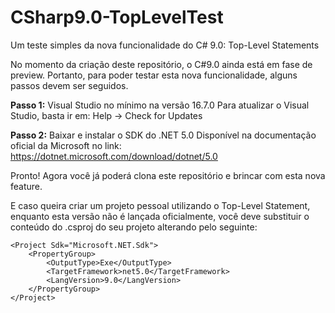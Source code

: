 # CSharp9.0-TopLevelTest
Um teste simples da nova funcionalidade do C# 9.0: Top-Level Statements

No momento da criação deste repositório, o C#9.0 ainda está em fase de preview. Portanto, para poder testar esta nova funcionalidade, alguns passos devem ser seguidos.


**Passo 1:** Visual Studio no mínimo na versão 16.7.0
  Para atualizar o Visual Studio, basta ir em: Help -> Check for Updates
 
**Passo 2:** Baixar e instalar o SDK do .NET 5.0
  Disponível na documentação oficial da Microsoft no link: https://dotnet.microsoft.com/download/dotnet/5.0
  

Pronto! Agora você já poderá clona este repositório e brincar com esta nova feature.


E caso queira criar um projeto pessoal utilizando o Top-Level Statement, enquanto esta versão não é lançada oficialmente, você deve substituir o conteúdo do .csproj do seu projeto alterando pelo seguinte:
```
<Project Sdk="Microsoft.NET.Sdk">
	<PropertyGroup>
		<OutputType>Exe</OutputType>
		<TargetFramework>net5.0</TargetFramework>
		<LangVersion>9.0</LangVersion>
	</PropertyGroup>
</Project>
```
